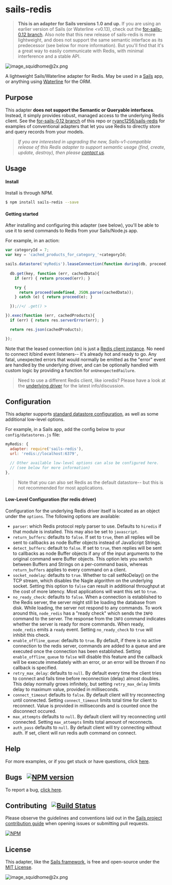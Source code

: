 # sails-redis

> **This is an adapter for Sails versions 1.0 and up.**  If you are using an earlier version of Sails (or Waterline &lt;v0.13), check out the [for-sails-0.12 branch](https://github.com/balderdashy/sails-redis/tree/for-sails-0.12).  Also note that this new release of sails-redis is more lightweight, and does not support the same semantic interface as its predecessor (see below for more information).  But you'll find that it's a great way to easily communicate with Redis, with minimal interference and a stable API.

![image_squidhome@2x.png](http://i.imgur.com/RIvu9.png)

A lightweight Sails/Waterline adapter for Redis. May be used in a [Sails](http://sailsjs.com) app, or anything using [Waterline](http://waterlinejs.org) for the ORM.

## Purpose

This adapter **does not support the Semantic or Queryable interfaces**.  Instead, it simply provides robust, managed access to the underlying Redis client.
See the [for-sails-0.12 branch](https://github.com/balderdashy/sails-redis/tree/for-sails-0.12) of this repo or [ryanc1256/sails-redis](https://github.com/ryanc1256/sails-redis)
for examples of conventional adapters that let you use Redis to directly store and query records from your models.

> _If you are interested in upgrading the new, Sails-v1-compatible release of this Redis adapter to support semantic usage (find, create, update, destroy), then please [contact us](http://sailsjs.com/contact)._


## Usage

#### Install

Install is through NPM.

```bash
$ npm install sails-redis --save
```

#### Getting started

After installing and configuring this adapter (see below), you'll be able to use it to send commands to Redis from your Sails/Node.js app.

For example, in an action:

```javascript
var categoryId = 7;
var key = 'cached_products_for_category_'+categoryId;

sails.datastore('myRedis').leaseConnection(function during(db, proceed) {
  
  db.get(key, function (err, cachedData){
    if (err) { return proceed(err); }

    try {
      return proceed(undefined, JSON.parse(cachedData));
    } catch (e) { return proceed(e); }

  });//</ .get() >

}).exec(function (err, cachedProducts){
  if (err) { return res.serverError(err); }

  return res.json(cachedProducts);

});
```

Note that the leased connection (`db`) is just a [Redis client instance](https://www.npmjs.com/package/redis).  No need to connect it/bind event listeners-- it's already hot and ready to go.  Any fatal, unexpected errors that would normally be emitted as the "error" event are handled by the underlying driver, and can be optionally handled with custom logic by providing a function for `onUnexpectedFailure`.

> Need to use a different Redis client, like ioredis?  Please have a look at the [underlying driver](https://www.npmjs.com/package/machinepack-redis) for the latest info/discussion.

## Configuration

This adapter supports [standard datastore configuration](http://sailsjs.com/documentation/reference/configuration/sails-config-datastores), as well as some additional low-level options.

For example, in a Sails app, add the config below to your `config/datastores.js` file:

```javascript
myRedis: {
  adapter: require('sails-redis'),
  url: 'redis://localhost:6379',

  // Other available low-level options can also be configured here.
  // (see below for more information)
},
```

> Note that you can also set Redis as the default datastore-- but this is not recommended for most applications.


#### Low-Level Configuration (for redis driver)

Configuration for the underlying Redis driver itself is located as an object under the `options`.  The following options are available:

* `parser`: which Redis protocol reply parser to use.  Defaults to `hiredis` if that module is installed.
This may also be set to `javascript`.
* `return_buffers`: defaults to `false`.  If set to `true`, then all replies will be sent to callbacks as node Buffer
objects instead of JavaScript Strings.
* `detect_buffers`: default to `false`. If set to `true`, then replies will be sent to callbacks as node Buffer objects
if any of the input arguments to the original command were Buffer objects.
This option lets you switch between Buffers and Strings on a per-command basis, whereas `return_buffers` applies to
every command on a client.
* `socket_nodelay`: defaults to `true`. Whether to call setNoDelay() on the TCP stream, which disables the
Nagle algorithm on the underlying socket.  Setting this option to `false` can result in additional throughput at the
cost of more latency.  Most applications will want this set to `true`.
* `no_ready_check`: defaults to `false`. When a connection is established to the Redis server, the server might still
be loading the database from disk.  While loading, the server not respond to any commands.  To work around this,
`node_redis` has a "ready check" which sends the `INFO` command to the server.  The response from the `INFO` command
indicates whether the server is ready for more commands.  When ready, `node_redis` emits a `ready` event.
Setting `no_ready_check` to `true` will inhibit this check.
* `enable_offline_queue`: defaults to `true`. By default, if there is no active
connection to the redis server, commands are added to a queue and are executed
once the connection has been established. Setting `enable_offline_queue` to
`false` will disable this feature and the callback will be execute immediately
with an error, or an error will be thrown if no callback is specified.
* `retry_max_delay`: defaults to `null`. By default every time the client tries to connect and fails time before
reconnection (delay) almost doubles. This delay normally grows infinitely, but setting `retry_max_delay` limits delay
to maximum value, provided in milliseconds.
* `connect_timeout` defaults to `false`. By default client will try reconnecting until connected. Setting `connect_timeout`
limits total time for client to reconnect. Value is provided in milliseconds and is counted once the disconnect occured.
* `max_attempts` defaults to `null`. By default client will try reconnecting until connected. Setting `max_attempts`
limits total amount of reconnects.
* `auth_pass` defaults to `null`. By default client will try connecting without auth. If set, client will run redis auth command on connect.


## Help

For more examples, or if you get stuck or have questions, click [here](http://sailsjs.com/support).


## Bugs &nbsp; [![NPM version](https://badge.fury.io/js/sails-redis.svg)](http://npmjs.com/package/sails-redis)

To report a bug, [click here](http://sailsjs.com/bugs).


## Contributing &nbsp; [![Build Status](https://travis-ci.org/balderdashy/sails-redis.svg?branch=master)](https://travis-ci.org/balderdashy/sails-redis)

Please observe the guidelines and conventions laid out in the [Sails project contribution guide](http://sailsjs.com/contribute) when opening issues or submitting pull requests.

[![NPM](https://nodei.co/npm/sails-redis.png?downloads=true)](http://npmjs.com/package/sails-redis)

## License

This adapter, like the [Sails framework](http://sailsjs.com), is free and open-source under the [MIT License](http://sailsjs.com/license).


![image_squidhome@2x.png](http://i.imgur.com/RIvu9.png)
